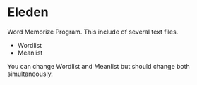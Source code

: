 # Eleden
Word Memorize Program.
This include of several text files.

* Wordlist
* Meanlist

You can change Wordlist and Meanlist but should change both simultaneously.
